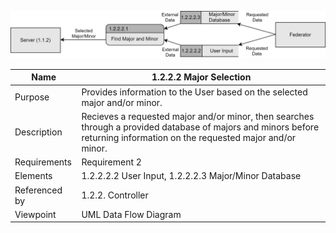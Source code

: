 ![Design Document](TeamTwoFiles/MajorSelection.drawio.svg)

| Name | 1.2.2.2 Major Selection |
| ----------- | ----------- |
| Purpose | Provides information to the User based on the selected major and/or minor. |
| Description | Recieves a requested major and/or minor, then searches through a provided database of majors and minors before returning information on the requested major and/or minor. |
| Requirements | Requirement 2 |
| Elements | 1.2.2.2.2 User Input, 1.2.2.2.3 Major/Minor Database |
| Referenced by | 1.2.2. Controller |
| Viewpoint | UML Data Flow Diagram |
